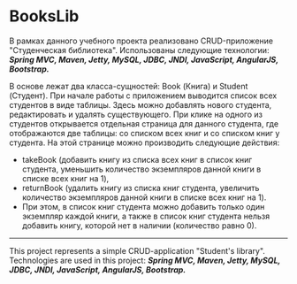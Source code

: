 # BooksLib

В рамках данного учебного проекта реализовано CRUD-приложение "Студенческая библиотека". Использованы следующие технологии: ***Spring MVC, 
Maven, Jetty, MySQL, JDBC, JNDI, JavaScript, AngularJS, Bootstrap.***

В основе лежат два класса-сущностей: Book (Книга) и Student (Студент). При начале работы с приложением выводится список всех студентов в виде таблицы. Здесь можно добавлять нового студента, редактировать и удалять существующего. При клике на одного из студентов открывается отдельная страница для данного студента, где отображаются две таблицы: со списком всех книг и со списком книг у студента. На этой странице можно производить следующие действия: 
* takeBook (добавить книгу из списка всех книг в список книг студента, уменьшить количество экземпляров данной книги в списке всех книг на 1), 
* returnBook (удалить книгу из списка книг студента, увеличить количество экземпляров данной книги в списке всех книг на 1). 
* При этом, в список книг студента можно добавить только один экземпляр каждой книги, а также в список книг студента нельзя добавить книгу, которой нет в наличии (количество равно 0).

------------
This project represents a simple CRUD-application "Student's library". Technologies are used in this project: ***Spring MVC, 
Maven, Jetty, MySQL, JDBC, JNDI, JavaScript, AngularJS, Bootstrap.***
